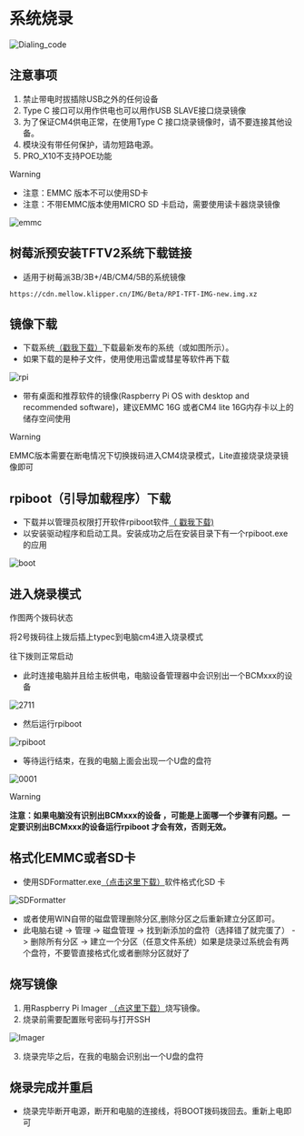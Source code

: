 # 系统烧录

![Dialing_code](../../images/boards/fly_pro/Dialing_code.png)

## 注意事项

1. 禁止带电时拔插除USB之外的任何设备
2. Type C 接口可以用作供电也可以用作USB SLAVE接口烧录镜像
3. 为了保证CM4供电正常，在使用Type C 接口烧录镜像时，请不要连接其他设备。
4. 模块没有带任何保护，请勿短路电源。
5. PRO_X10不支持POE功能

>[!Warning]
>
>- 注意：EMMC 版本不可以使用SD卡
>- 注意：不带EMMC版本使用MICRO SD 卡启动，需要使用读卡器烧录镜像

![emmc](../../images/boards/fly_pro/emmc.png)

## 树莓派预安装TFTV2系统下载链接

* 适用于树莓派3B/3B+/4B/CM4/5B的系统镜像

```
https://cdn.mellow.klipper.cn/IMG/Beta/RPI-TFT-IMG-new.img.xz
```

## 镜像下载

- 下载系统[（戳我下载）](https://www.raspberrypi.org/downloads/raspberry-pi-os/)下载最新发布的系统（或如图所示）。
- 如果下载的是种子文件，使用使用迅雷或彗星等软件再下载

![rpi](../../images/boards/fly_pro/rpi.png)

- 带有桌面和推荐软件的镜像(Raspberry Pi OS with desktop and recommended software)，建议EMMC 16G 或者CM4 lite 16G内存卡以上的储存空间使用

>[!Warning]
>
>EMMC版本需要在断电情况下切换拨码进入CM4烧录模式，Lite直接烧录烧录镜像即可

## rpiboot（引导加载程序）下载

- 下载并以管理员权限打开软件rpiboot软件[（ 戳我下载)](https://files.waveshare.net/wiki/w/upload/f/f3/Rpiboot_setup.zip)
- 以安装驱动程序和启动工具。安装成功之后在安装目录下有一个rpiboot.exe的应用

![boot](../../images/boards/fly_pro/boot.png)

## 进入烧录模式

作图两个拨码状态

将2号拨码往上拨后插上typec到电脑cm4进入烧录模式

往下拨则正常启动

* 此时连接电脑并且给主板供电，电脑设备管理器中会识别出一个BCMxxx的设备

![2711](../../images/boards/fly_pro/bcm2711.png)

* 然后运行rpiboot

![rpiboot](../../images/boards/fly_pro/rpiboot.png)

* 等待运行结束，在我的电脑上面会出现一个U盘的盘符

![0001](../../images/boards/fly_pro/0001.png)

> [!Warning]
>
> **注意：如果电脑没有识别出BCMxxx的设备 ，可能是上面哪一个步骤有问题。一定要识别出BCMxxx的设备运行rpiboot 才会有效，否则无效。**



## 格式化EMMC或者SD卡

* 使用SDFormatter.exe[（点击这里下载）](https://www.waveshare.net/w/upload/d/d7/Panasonic_SDFormatter.zip)软件格式化SD 卡

![SDFormatter](../../images/boards/fly_pro/SDFormatter.png)

* 或者使用WIN自带的磁盘管理删除分区,删除分区之后重新建立分区即可。
* 此电脑右键 -> 管理 -> 磁盘管理 -> 找到新添加的盘符（选择错了就完蛋了） -> 删除所有分区 -> 建立一个分区（任意文件系统）如果是烧录过系统会有两个盘符，不要管直接格式化或者删除分区就好了

## 烧写镜像

1. 用Raspberry Pi Imager [（点这里下载）](https://www.raspberrypi.com/software/)烧写镜像。
2. 烧录前需要配置账号密码与打开SSH

![Imager](../../images/boards/fly_pro/Imager.png)

3. 烧录完毕之后，在我的电脑会识别出一个U盘的盘符

## 烧录完成并重启

- 烧录完毕断开电源，断开和电脑的连接线，将BOOT拨码拨回去。重新上电即可